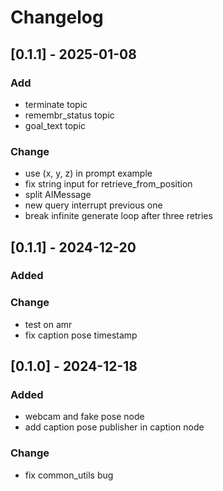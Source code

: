 # Changelog


## [0.1.1] - 2025-01-08
### Add
- terminate topic
- remembr_status topic
- goal_text topic
### Change
- use (x, y, z) in prompt example
- fix string input for retrieve_from_position
- split AIMessage
- new query interrupt previous one
- break infinite generate loop after three retries



## [0.1.1] - 2024-12-20
### Added
### Change
- test on amr
- fix caption pose timestamp

## [0.1.0] - 2024-12-18
### Added
- webcam and fake pose node
- add caption pose publisher in caption node
### Change
- fix common_utils bug

